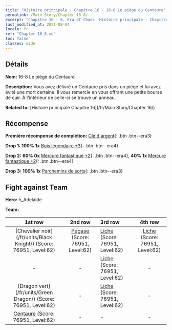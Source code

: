 ```yaml
---
title: "Histoire principale - Chapitre 16 - 16-8 Le piège du Centaure"
permalink: /Main Story/Chapter 16_8/
excerpt: "Chapitre 16 - 8. Era of Chaos  Histoire principale - Chapitre 16_8. 16-8 Le piège du Centaure"
last_modified_at: 2021-08-04
locale: fr
ref: "Chapter 16_8.md"
toc: false
classes: wide
---
```


## Détails

 **Nom:** 16-8 Le piège du Centaure

 **Description:** Vous avez délivré un Centaure pris dans un piège et lui avez évité une mort certaine. Il vous remercie en vous offrant une petite bourse de cuir. À l'intérieur de celle-ci se trouve un anneau.

 **Related to:** [Histoire principale Chapitre 16](/fr/Main Story/Chapter 16/)

## Récompense

 **Première récompense de complétion:** [Clé d'argent](/ItemsFR/con_693/){: .btn .btn--era3}

 **Drop 1:** **100% 1x** [Bois légendaire +3](/ItemsFR/mat_55/){: .btn .btn--era4}

 **Drop 2:** **60% 0x** [Mercure fantastique +2](/ItemsFR/mat_49/){: .btn .btn--era4}, **40% 1x** [Mercure fantastique +2](/ItemsFR/mat_49/){: .btn .btn--era4}

 **Drop 3:** **100% 1x** [Parchemins de sorts](/ItemsFR/con_694/){: .btn .btn--era3}


## Fight against Team
 **Hero:** h_Adelaide

 **Team:**


  | 1st row | 2nd row | 3rd row | 4th row |
  |:----:|:----:|:----|:----:|
  | [Chevalier noir](/fr/units/Black Knight/) (Score: 76951, Level:62)  | [Pégase](/fr/units/Pegasus/) (Score: 76951, Level:62)  | [Liche](/fr/units/Lich/) (Score: 76951, Level:62)  | [Liche](/fr/units/Lich/) (Score: 76951, Level:62)  |
  | - | - | [Liche](/fr/units/Lich/) (Score: 76951, Level:62)  | - |
  | [Dragon vert](/fr/units/Green Dragon/) (Score: 76951, Level:62)  | - | [Liche](/fr/units/Lich/) (Score: 76951, Level:62)  | - |
  | [Centaure](/fr/units/Centaur/) (Score: 76951, Level:62)  | - | - | - |


